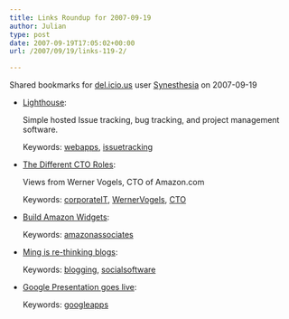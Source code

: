 ```yaml
---
title: Links Roundup for 2007-09-19
author: Julian
type: post
date: 2007-09-19T17:05:02+00:00
url: /2007/09/19/links-119-2/

---
```

Shared bookmarks for [del.icio.us][1] user  [Synesthesia][2] on 2007-09-19

  * [Lighthouse][3]:
  
    Simple hosted Issue tracking, bug tracking, and project management software.
  
    Keywords: [webapps][4], [issuetracking][5]
  * [The Different CTO Roles][6]:
  
    Views from Werner Vogels, CTO of Amazon.com
  
    Keywords: [corporateIT][7], [WernerVogels][8], [CTO][9]
  * [Build Amazon Widgets][10]:
  
    Keywords: [amazonassociates][11]
  * [Ming is re-thinking blogs][12]:
  
    Keywords: [blogging][13], [socialsoftware][14]
  * [Google Presentation goes live][15]:
  
    Keywords: [googleapps][16]

 [1]: http://del.icio.us/
 [2]: http://del.icio.us/synesthesia
 [3]: http://lighthouseapp.com/ "http://lighthouseapp.com/"
 [4]: http://del.icio.us/synesthesia/webapps
 [5]: http://del.icio.us/synesthesia/issuetracking
 [6]: http://www.allthingsdistributed.com/2007/07/the_different_cto_roles.html "http://www.allthingsdistributed.com/2007/07/the_different_cto_roles.html"
 [7]: http://del.icio.us/synesthesia/corporateIT
 [8]: http://del.icio.us/synesthesia/WernerVogels
 [9]: http://del.icio.us/synesthesia/CTO
 [10]: http://widgets.amazon.co.uk/ "http://widgets.amazon.co.uk/"
 [11]: http://del.icio.us/synesthesia/amazonassociates
 [12]: http://ming.tv/flemming2.php/__show_article/_a000010-001893.htm "http://ming.tv/flemming2.php/__show_article/_a000010-001893.htm"
 [13]: http://del.icio.us/synesthesia/blogging
 [14]: http://del.icio.us/synesthesia/socialsoftware
 [15]: http://www.downloadsquad.com/2007/09/18/google-presentation-googles-powerpoint-app-goes-live "http://www.downloadsquad.com/2007/09/18/google-presentation-googles-powerpoint-app-goes-live"
 [16]: http://del.icio.us/synesthesia/googleapps